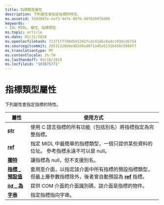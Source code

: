```yaml
---
title: 指標類型屬性
description: 下列屬性會指定指標的特性。
ms.assetid: 310d0dfe-eef3-447e-89fb-40f620976d00
keywords:
- IDL MIDL、屬性、指標類型
ms.topic: article
ms.date: 05/31/2018
ms.openlocfilehash: 71371fff80d541242fcdc41d6c8adcc93dcdb754
ms.sourcegitcommit: 2d531328b6ed82d4ad971a45a5131b430c5866f7
ms.translationtype: MT
ms.contentlocale: zh-TW
ms.lasthandoff: 09/16/2019
ms.locfileid: "103675771"
---
```

# <a name="pointer-type-attributes"></a>指標類型屬性

下列屬性會指定指標的特性。



| 屬性                                   | 使用方式                                                                                                                                                                                                |
|---------------------------------------------|------------------------------------------------------------------------------------------------------------------------------------------------------------------------------------------------------|
| [**ptr**](ptr.md)                          | 使用 C 語言指標的所有功能（包括別名）將指標指定為完整指標。                                                                                       |
| [**ref**](ref.md)                          | 指定 MIDL 中最簡單的指標類型，一個只提供某些資料的位址。 參考指標永遠不可以是 null。                                                             |
| [**獨特**](unique.md)                    | 讓指標為 null，但不支援別名。                                                                                                                                               |
| [**指標 \_ 預設值**](pointer-default.md) | 套用至介面，以指定該介面中所有指標的預設指標類型，但最上層參數指標除外，後者會自動預設為 [**ref**](ref.md) 指標。 |
| [**iid \_ 為**](iid-is.md)                   | 提供 COM 介面的介面識別碼，該介面是指標的物件。                                                                                                            |
| [**字串**](string.md)                    | 指定指標指向字串。                                                                                                                                                       |



 

 

 




